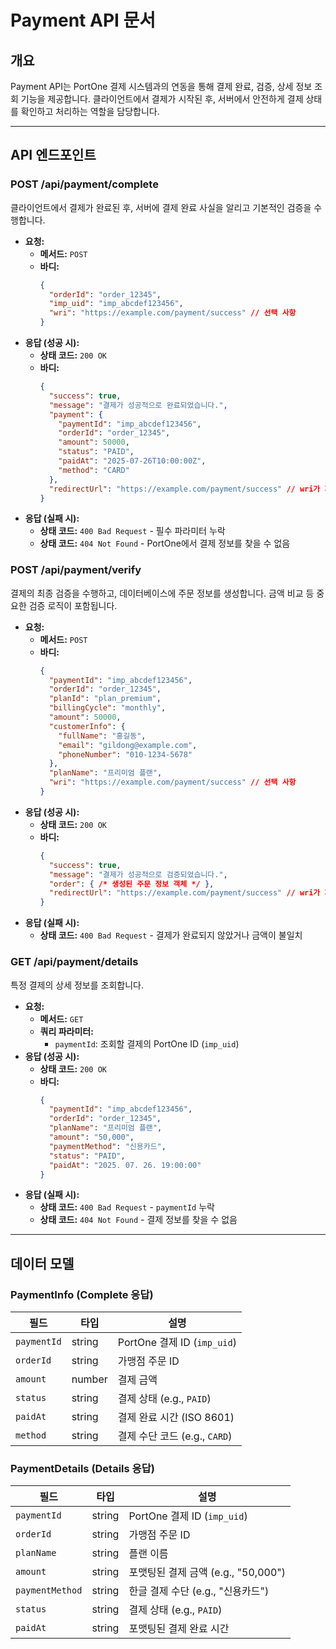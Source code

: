 
# Payment API 문서

## 개요

Payment API는 PortOne 결제 시스템과의 연동을 통해 결제 완료, 검증, 상세 정보 조회 기능을 제공합니다. 클라이언트에서 결제가 시작된 후, 서버에서 안전하게 결제 상태를 확인하고 처리하는 역할을 담당합니다.

---

## API 엔드포인트

### **POST /api/payment/complete**

클라이언트에서 결제가 완료된 후, 서버에 결제 완료 사실을 알리고 기본적인 검증을 수행합니다.

- **요청:**
  - **메서드:** `POST`
  - **바디:**
    ```json
    {
      "orderId": "order_12345",
      "imp_uid": "imp_abcdef123456",
      "wri": "https://example.com/payment/success" // 선택 사항
    }
    ```
- **응답 (성공 시):**
  - **상태 코드:** `200 OK`
  - **바디:**
    ```json
    {
      "success": true,
      "message": "결제가 성공적으로 완료되었습니다.",
      "payment": {
        "paymentId": "imp_abcdef123456",
        "orderId": "order_12345",
        "amount": 50000,
        "status": "PAID",
        "paidAt": "2025-07-26T10:00:00Z",
        "method": "CARD"
      },
      "redirectUrl": "https://example.com/payment/success" // wri가 제공된 경우
    }
    ```
- **응답 (실패 시):**
  - **상태 코드:** `400 Bad Request` - 필수 파라미터 누락
  - **상태 코드:** `404 Not Found` - PortOne에서 결제 정보를 찾을 수 없음

### **POST /api/payment/verify**

결제의 최종 검증을 수행하고, 데이터베이스에 주문 정보를 생성합니다. 금액 비교 등 중요한 검증 로직이 포함됩니다.

- **요청:**
  - **메서드:** `POST`
  - **바디:**
    ```json
    {
      "paymentId": "imp_abcdef123456",
      "orderId": "order_12345",
      "planId": "plan_premium",
      "billingCycle": "monthly",
      "amount": 50000,
      "customerInfo": {
        "fullName": "홍길동",
        "email": "gildong@example.com",
        "phoneNumber": "010-1234-5678"
      },
      "planName": "프리미엄 플랜",
      "wri": "https://example.com/payment/success" // 선택 사항
    }
    ```
- **응답 (성공 시):**
  - **상태 코드:** `200 OK`
  - **바디:**
    ```json
    {
      "success": true,
      "message": "결제가 성공적으로 검증되었습니다.",
      "order": { /* 생성된 주문 정보 객체 */ },
      "redirectUrl": "https://example.com/payment/success" // wri가 제공된 경우
    }
    ```
- **응답 (실패 시):**
  - **상태 코드:** `400 Bad Request` - 결제가 완료되지 않았거나 금액이 불일치

### **GET /api/payment/details**

특정 결제의 상세 정보를 조회합니다.

- **요청:**
  - **메서드:** `GET`
  - **쿼리 파라미터:**
    - `paymentId`: 조회할 결제의 PortOne ID (`imp_uid`)
- **응답 (성공 시):**
  - **상태 코드:** `200 OK`
  - **바디:**
    ```json
    {
      "paymentId": "imp_abcdef123456",
      "orderId": "order_12345",
      "planName": "프리미엄 플랜",
      "amount": "50,000",
      "paymentMethod": "신용카드",
      "status": "PAID",
      "paidAt": "2025. 07. 26. 19:00:00"
    }
    ```
- **응답 (실패 시):**
  - **상태 코드:** `400 Bad Request` - `paymentId` 누락
  - **상태 코드:** `404 Not Found` - 결제 정보를 찾을 수 없음

---

## 데이터 모델

### **PaymentInfo (Complete 응답)**

| 필드          | 타입   | 설명                               |
| ------------- | ------ | ---------------------------------- |
| `paymentId`   | string | PortOne 결제 ID (`imp_uid`)        |
| `orderId`     | string | 가맹점 주문 ID                     |
| `amount`      | number | 결제 금액                          |
| `status`      | string | 결제 상태 (e.g., `PAID`)           |
| `paidAt`      | string | 결제 완료 시간 (ISO 8601)          |
| `method`      | string | 결제 수단 코드 (e.g., `CARD`)      |

### **PaymentDetails (Details 응답)**

| 필드            | 타입   | 설명                               |
| --------------- | ------ | ---------------------------------- |
| `paymentId`     | string | PortOne 결제 ID (`imp_uid`)        |
| `orderId`       | string | 가맹점 주문 ID                     |
| `planName`      | string | 플랜 이름                          |
| `amount`        | string | 포맷팅된 결제 금액 (e.g., "50,000") |
| `paymentMethod` | string | 한글 결제 수단 (e.g., "신용카드")  |
| `status`        | string | 결제 상태 (e.g., `PAID`)           |
| `paidAt`        | string | 포맷팅된 결제 완료 시간            |
